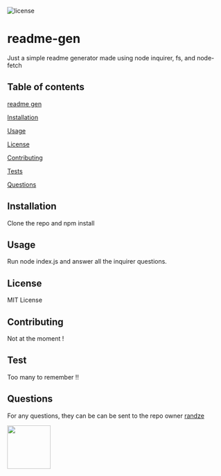 ![license](https://img.shields.io/badge/license-MIT-blue)
# readme-gen

Just a simple readme generator made using node inquirer, fs, and node-fetch

## Table of contents
[readme gen](#readme-gen.md)

[Installation](#installation)

[Usage](#usage)

[License](#license)

[Contributing](#contributing)

[Tests](#tests)

[Questions](#questions)


## Installation
Clone the repo and npm install

## Usage
Run node index.js and answer all the inquirer questions.

## License
MIT License

## Contributing
Not at the moment !

## Test
Too many to remember !!

## Questions
For any questions, they can be can be sent to the repo owner [randze](https://github.com/randze)

<a href="url"><img src="https://avatars0.githubusercontent.com/u/65006180?v=4" align="left" height="100" width="100" ></a>
